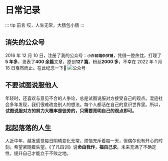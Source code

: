 # 日常记录

::: tip 前言
哎，人生无常，大肠包小肠
:::

## 消失的公众号

2016 年 12 月 10 日，注册了我的公众号：**`小白前端杂货铺`**，凭借一腔热忱，打理了**5 年多**，发表了**400 余篇**文章，原创**127 篇**。粉丝**2000 多**，不幸在 2022 年 1 月 18 日戛然而止。在此纪念一下:pray:
![公众号](/blog/life/l1.png)

## 不要试图说服他人

年轻时，还喜欢与意见不合的人争论，总是试图说服对方接受自己的观点。混迹社会多年发现，我们很难改变别人的想法。每个人都活在自己的意识世界里。所以，**试图说服对方的努力大概率是徒劳的，只需要亮明自己的观点即可。**

## 起起落落的人生
人近中年，越发感觉每日阴晴变化无常。烦恼充斥着每一天，但偶尔也有开心的时刻。希望紧随着失望。《了凡四训》说**命由我作，福自己求**。未来充满了不确定性，提升自己才能立于不败之地。